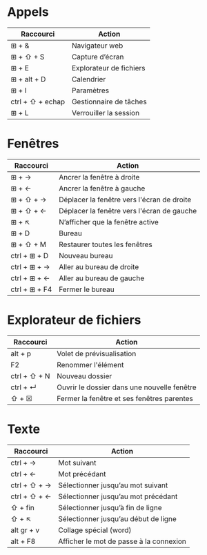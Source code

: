 # Appels
|Raccourci|Action|
|-|-|
|⊞ + &|Navigateur web|
|⊞ + ⇧ + S|Capture d’écran|
|⊞ + E|Explorateur de fichiers|
|⊞ + alt + D|Calendrier|
|⊞ + I|Paramètres|
|ctrl + ⇧ + echap|Gestionnaire de tâches|
|⊞ + L|Verrouiller la session|

# Fenêtres
|Raccourci|Action|
|-|-|
|⊞ + →|Ancrer la fenêtre à droite|
|⊞ + ←|Ancrer la fenêtre à gauche|
|⊞ + ⇧ + →|Déplacer la fenêtre vers l'écran de droite|
|⊞ + ⇧ + ←|Déplacer la fenêtre vers l'écran de gauche|
|⊞ + ↖|N’afficher que la fenêtre active|
|⊞ + D|Bureau|
|⊞ + ⇧ + M|Restaurer toutes les fenêtres|
|ctrl + ⊞ + D|Nouveau bureau|
|ctrl + ⊞ + →|Aller au bureau de droite|
|ctrl + ⊞ + ←|Aller au bureau de gauche|
|ctrl + ⊞ + F4|Fermer le bureau|


# Explorateur de fichiers
|Raccourci|Action|
|-|-|
|alt + p|Volet de prévisualisation |
|F2|Renommer l'élément|
|ctrl + ⇧ + N|Nouveau dossier|
|ctrl + ↵|Ouvrir le dossier dans une nouvelle fenêtre|
|⇧ + ☒|Fermer la fenêtre et ses fenêtres parentes|

# Texte
|Raccourci|Action|
|-|-|
|ctrl + →|Mot suivant|
|ctrl + ←|Mot précédant|
|ctrl + ⇧ + →|Sélectionner jusqu’au mot suivant|
|ctrl + ⇧ + ←|Sélectionner jusqu’au mot précédant|
|⇧ + fin|Sélectionner jusqu’à fin de ligne|
|⇧ + ↖|Sélectionner jusqu’au début de ligne|
|alt gr + v|Collage spécial (word)|
|alt + F8|Afficher le mot de passe à la connexion|
